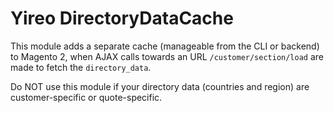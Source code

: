 # Yireo DirectoryDataCache
This module adds a separate cache (manageable from the CLI or backend) to Magento 2, when AJAX calls towards an URL `/customer/section/load` are 
made to fetch the `directory_data`.

Do NOT use this module if your directory data (countries and region) are customer-specific or quote-specific.
